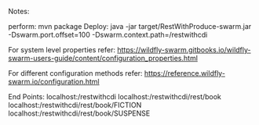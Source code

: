 Notes:

perform: mvn package
Deploy: 
java -jar target/RestWithProduce-swarm.jar -Dswarm.port.offset=100 -Dswarm.context.path=/restwithcdi

For system level properties refer: 
https://wildfly-swarm.gitbooks.io/wildfly-swarm-users-guide/content/configuration_properties.html 

For different configuration methods refer: 
https://reference.wildfly-swarm.io/configuration.html 

End Points: 
localhost:<port>/restwithcdi
localhost:<port>/restwithcdi/rest/book
localhost:<port>/restwithcdi/rest/book/FICTION
localhost:<port>/restwithcdi/rest/book/SUSPENSE